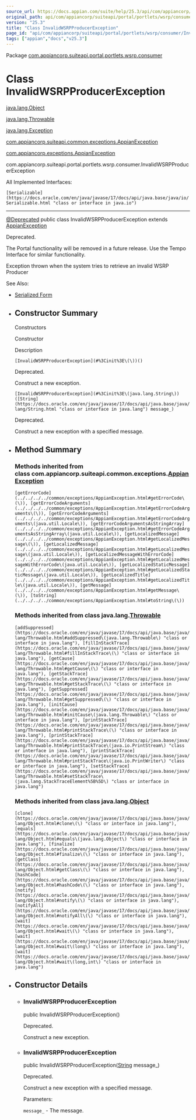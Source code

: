 ```yaml
---
source_url: https://docs.appian.com/suite/help/25.3/api/com/appiancorp/suiteapi/portal/portlets/wsrp/consumer/InvalidWSRPProducerException.html
original_path: api/com/appiancorp/suiteapi/portal/portlets/wsrp/consumer/InvalidWSRPProducerException.html
version: "25.3"
title: "Class InvalidWSRPProducerException"
page_id: "api/com/appiancorp/suiteapi/portal/portlets/wsrp/consumer/InvalidWSRPProducerException"
tags: ["appian","docs","v25.3"]
---
```



Package [com.appiancorp.suiteapi.portal.portlets.wsrp.consumer](package-summary.html)

# Class InvalidWSRPProducerException

[java.lang.Object](https://docs.oracle.com/en/java/javase/17/docs/api/java.base/java/lang/Object.html "class or interface in java.lang")

[java.lang.Throwable](https://docs.oracle.com/en/java/javase/17/docs/api/java.base/java/lang/Throwable.html "class or interface in java.lang")

[java.lang.Exception](https://docs.oracle.com/en/java/javase/17/docs/api/java.base/java/lang/Exception.html "class or interface in java.lang")

[com.appiancorp.suiteapi.common.exceptions.AppianException](../../../../common/exceptions/AppianException.html "class in com.appiancorp.suiteapi.common.exceptions")

[com.appiancorp.exceptions.AppianException](../../../../../exceptions/AppianException.html "class in com.appiancorp.exceptions")

com.appiancorp.suiteapi.portal.portlets.wsrp.consumer.InvalidWSRPProducerException

All Implemented Interfaces:

`[Serializable](https://docs.oracle.com/en/java/javase/17/docs/api/java.base/java/io/Serializable.html "class or interface in java.io")`

* * *

[@Deprecated](https://docs.oracle.com/en/java/javase/17/docs/api/java.base/java/lang/Deprecated.html "class or interface in java.lang") public class InvalidWSRPProducerException extends [AppianException](../../../../../exceptions/AppianException.html "class in com.appiancorp.exceptions")

Deprecated.

The Portal functionality will be removed in a future release. Use the Tempo Interface for similar functionality.

Exception thrown when the system tries to retrieve an invalid WSRP Producer

See Also:

-   [Serialized Form](../../../../../../../serialized-form.html#com.appiancorp.suiteapi.portal.portlets.wsrp.consumer.InvalidWSRPProducerException)

-   ## Constructor Summary

    Constructors

    Constructor

    Description

    `[InvalidWSRPProducerException](#%3Cinit%3E\(\))()`

    Deprecated.

    Construct a new exception.

    `[InvalidWSRPProducerException](#%3Cinit%3E\(java.lang.String\))([String](https://docs.oracle.com/en/java/javase/17/docs/api/java.base/java/lang/String.html "class or interface in java.lang") message_)`

    Deprecated.

    Construct a new exception with a specified message.

-   ## Method Summary

    ### Methods inherited from class com.appiancorp.suiteapi.common.exceptions.[AppianException](../../../../common/exceptions/AppianException.html "class in com.appiancorp.suiteapi.common.exceptions")

    `[getErrorCode](../../../../common/exceptions/AppianException.html#getErrorCode\(\)), [getErrorCodeArguments](../../../../common/exceptions/AppianException.html#getErrorCodeArguments\(\)), [getErrorCodeArguments](../../../../common/exceptions/AppianException.html#getErrorCodeArguments\(java.util.Locale\)), [getErrorCodeArgumentsAsStringArray](../../../../common/exceptions/AppianException.html#getErrorCodeArgumentsAsStringArray\(java.util.Locale\)), [getLocalizedMessage](../../../../common/exceptions/AppianException.html#getLocalizedMessage\(\)), [getLocalizedMessage](../../../../common/exceptions/AppianException.html#getLocalizedMessage\(java.util.Locale\)), [getLocalizedMessageWithErrorCode](../../../../common/exceptions/AppianException.html#getLocalizedMessageWithErrorCode\(java.util.Locale\)), [getLocalizedStaticMessage](../../../../common/exceptions/AppianException.html#getLocalizedStaticMessage\(java.util.Locale\)), [getLocalizedTitle](../../../../common/exceptions/AppianException.html#getLocalizedTitle\(java.util.Locale\)), [getMessage](../../../../common/exceptions/AppianException.html#getMessage\(\)), [toString](../../../../common/exceptions/AppianException.html#toString\(\))`

    ### Methods inherited from class java.lang.[Throwable](https://docs.oracle.com/en/java/javase/17/docs/api/java.base/java/lang/Throwable.html "class or interface in java.lang")

    `[addSuppressed](https://docs.oracle.com/en/java/javase/17/docs/api/java.base/java/lang/Throwable.html#addSuppressed\(java.lang.Throwable\) "class or interface in java.lang"), [fillInStackTrace](https://docs.oracle.com/en/java/javase/17/docs/api/java.base/java/lang/Throwable.html#fillInStackTrace\(\) "class or interface in java.lang"), [getCause](https://docs.oracle.com/en/java/javase/17/docs/api/java.base/java/lang/Throwable.html#getCause\(\) "class or interface in java.lang"), [getStackTrace](https://docs.oracle.com/en/java/javase/17/docs/api/java.base/java/lang/Throwable.html#getStackTrace\(\) "class or interface in java.lang"), [getSuppressed](https://docs.oracle.com/en/java/javase/17/docs/api/java.base/java/lang/Throwable.html#getSuppressed\(\) "class or interface in java.lang"), [initCause](https://docs.oracle.com/en/java/javase/17/docs/api/java.base/java/lang/Throwable.html#initCause\(java.lang.Throwable\) "class or interface in java.lang"), [printStackTrace](https://docs.oracle.com/en/java/javase/17/docs/api/java.base/java/lang/Throwable.html#printStackTrace\(\) "class or interface in java.lang"), [printStackTrace](https://docs.oracle.com/en/java/javase/17/docs/api/java.base/java/lang/Throwable.html#printStackTrace\(java.io.PrintStream\) "class or interface in java.lang"), [printStackTrace](https://docs.oracle.com/en/java/javase/17/docs/api/java.base/java/lang/Throwable.html#printStackTrace\(java.io.PrintWriter\) "class or interface in java.lang"), [setStackTrace](https://docs.oracle.com/en/java/javase/17/docs/api/java.base/java/lang/Throwable.html#setStackTrace\(java.lang.StackTraceElement%5B%5D\) "class or interface in java.lang")`

    ### Methods inherited from class java.lang.[Object](https://docs.oracle.com/en/java/javase/17/docs/api/java.base/java/lang/Object.html "class or interface in java.lang")

    `[clone](https://docs.oracle.com/en/java/javase/17/docs/api/java.base/java/lang/Object.html#clone\(\) "class or interface in java.lang"), [equals](https://docs.oracle.com/en/java/javase/17/docs/api/java.base/java/lang/Object.html#equals\(java.lang.Object\) "class or interface in java.lang"), [finalize](https://docs.oracle.com/en/java/javase/17/docs/api/java.base/java/lang/Object.html#finalize\(\) "class or interface in java.lang"), [getClass](https://docs.oracle.com/en/java/javase/17/docs/api/java.base/java/lang/Object.html#getClass\(\) "class or interface in java.lang"), [hashCode](https://docs.oracle.com/en/java/javase/17/docs/api/java.base/java/lang/Object.html#hashCode\(\) "class or interface in java.lang"), [notify](https://docs.oracle.com/en/java/javase/17/docs/api/java.base/java/lang/Object.html#notify\(\) "class or interface in java.lang"), [notifyAll](https://docs.oracle.com/en/java/javase/17/docs/api/java.base/java/lang/Object.html#notifyAll\(\) "class or interface in java.lang"), [wait](https://docs.oracle.com/en/java/javase/17/docs/api/java.base/java/lang/Object.html#wait\(\) "class or interface in java.lang"), [wait](https://docs.oracle.com/en/java/javase/17/docs/api/java.base/java/lang/Object.html#wait\(long\) "class or interface in java.lang"), [wait](https://docs.oracle.com/en/java/javase/17/docs/api/java.base/java/lang/Object.html#wait\(long,int\) "class or interface in java.lang")`

-   ## Constructor Details

    -   ### InvalidWSRPProducerException

        public InvalidWSRPProducerException()

        Deprecated.

        Construct a new exception.

    -   ### InvalidWSRPProducerException

        public InvalidWSRPProducerException([String](https://docs.oracle.com/en/java/javase/17/docs/api/java.base/java/lang/String.html "class or interface in java.lang") message\_)

        Deprecated.

        Construct a new exception with a specified message.

        Parameters:

        `message_` - The message.